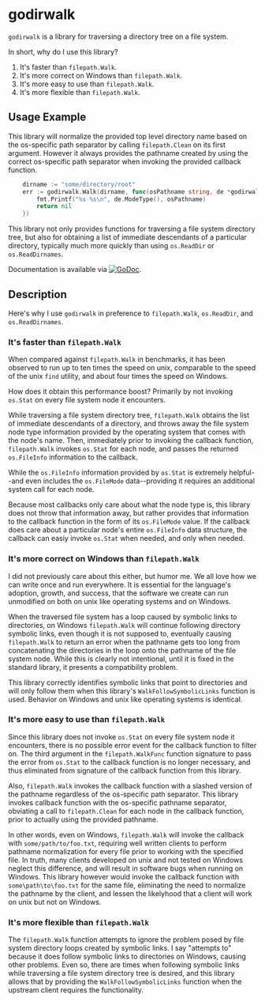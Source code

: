 # godirwalk

`godirwalk` is a library for traversing a directory tree on a file
system.

In short, why do I use this library?

1. It's faster than `filepath.Walk`.
1. It's more correct on Windows than `filepath.Walk`.
1. It's more easy to use than `filepath.Walk`.
1. It's more flexible than `filepath.Walk`.

## Usage Example

This library will normalize the provided top level directory name
based on the os-specific path separator by calling `filepath.Clean` on
its first argument. However it always provides the pathname created by
using the correct os-specific path separator when invoking the
provided callback function.

```Go
    dirname := "some/directory/root"
    err := godirwalk.Walk(dirname, func(osPathname string, de *godirwalk.Dirent) error {
        fmt.Printf("%s %s\n", de.ModeType(), osPathname)
        return nil
    })
```

This library not only provides functions for traversing a file system
directory tree, but also for obtaining a list of immediate descendants
of a particular directory, typically much more quickly than using
`os.ReadDir` or `os.ReadDirnames`.

Documentation is available via
[![GoDoc](https://godoc.org/github.com/karrick/godirwalk?status.svg)](https://godoc.org/github.com/karrick/godirwalk).

## Description

Here's why I use `godirwalk` in preference to `filepath.Walk`,
`os.ReadDir`, and `os.ReadDirnames`.

### It's faster than `filepath.Walk`

When compared against `filepath.Walk` in benchmarks, it has been
observed to run up to ten times the speed on unix, comparable to the
speed of the unix `find` utility, and about four times the speed on
Windows.

How does it obtain this performance boost? Primarily by not invoking
`os.Stat` on every file system node it encounters.

While traversing a file system directory tree, `filepath.Walk` obtains
the list of immediate descendants of a directory, and throws away the
file system node type information provided by the operating system
that comes with the node's name. Then, immediately prior to invoking
the callback function, `filepath.Walk` invokes `os.Stat` for each
node, and passes the returned `os.FileInfo` information to the
callback.

While the `os.FileInfo` information provided by `os.Stat` is extremely
helpful--and even includes the `os.FileMode` data--providing it
requires an additional system call for each node.

Because most callbacks only care about what the node type is, this
library does not throw that information away, but rather provides that
information to the callback function in the form of its `os.FileMode`
value. If the callback does care about a particular node's entire
`os.FileInfo` data structure, the callback can easiy invoke `os.Stat`
when needed, and only when needed.

### It's more correct on Windows than `filepath.Walk`

I did not previously care about this either, but humor me. We all love
how we can write once and run everywhere. It is essential for the
language's adoption, growth, and success, that the software we create
can run unmodified on both on unix like operating systems and on
Windows.

When the traversed file system has a loop caused by symbolic links to
directories, on Windows `filepath.Walk` will continue following
directory symbolic links, even though it is not supposed to,
eventually causing `filepath.Walk` to return an error when the
pathname gets too long from concatenating the directories in the loop
onto the pathname of the file system node. While this is clearly not
intentional, until it is fixed in the standard library, it presents a
compatibility problem.

This library correctly identifies symbolic links that point to
directories and will only follow them when this library's
`WalkFollowSymbolicLinks` function is used. Behavior on Windows and
unix like operating systems is identical.

### It's more easy to use than `filepath.Walk`

Since this library does not invoke `os.Stat` on every file system node
it encounters, there is no possible error event for the callback
function to filter on. The third argument in the `filepath.WalkFunc`
function signature to pass the error from `os.Stat` to the callback
function is no longer necessary, and thus eliminated from signature of
the callback function from this library.

Also, `filepath.Walk` invokes the callback function with a slashed
version of the pathname regardless of the os-specific path
separator. This library invokes callback function with the os-specific
pathname separator, obviating a call to `filepath.Clean` for each node
in the callback function, prior to actually using the provided
pathname.

In other words, even on Windows, `filepath.Walk` will invoke the
callback with `some/path/to/foo.txt`, requiring well written clients
to perform pathname normalization for every file prior to working with
the specified file. In truth, many clients developed on unix and not
tested on Windows neglect this difference, and will result in software
bugs when running on Windows. This library however would invoke the
callback function with `some\path\to\foo.txt` for the same file,
eliminating the need to normalize the pathname by the client, and
lessen the likelyhood that a client will work on unix but not on
Windows.

### It's more flexible than `filepath.Walk`

The `filepath.Walk` function attempts to ignore the problem posed by
file system directory loops created by symbolic links. I say "attempts
to" because it does follow symbolic links to directories on Windows,
causing other problems. Even so, there are times when following
symbolic links while traversing a file system directory tree is
desired, and this library allows that by providing the
`WalkFollowSymbolicLinks` function when the upstream client requires
the functionality.
